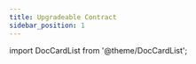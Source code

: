 ```yaml
---
title: Upgradeable Contract
sidebar_position: 1
---
```


import DocCardList from '@theme/DocCardList';

<DocCardList />
